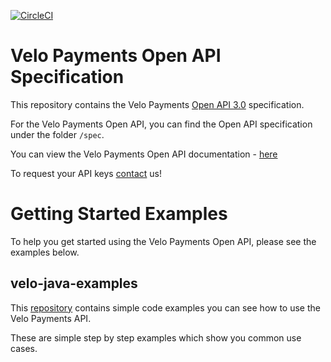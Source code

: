 [![CircleCI](https://circleci.com/gh/velopaymentsapi/VeloOpenApi.svg?style=svg)](https://circleci.com/gh/velopaymentsapi/VeloOpenApi)

# Velo Payments Open API Specification

This repository contains the Velo Payments [Open API 3.0](https://github.com/OAI/OpenAPI-Specification/blob/master/versions/3.0.0.md) specification.

For the Velo Payments Open API, you can find the Open API specification under the folder `/spec`.

You can view the Velo Payments Open API documentation - [here](https://velopaymentsapi.github.io/VeloOpenApi/)

To request your API keys [contact](mailto:info@velopayments.com) us!

# Getting Started Examples

To help you get started using the Velo Payments Open API, please see the examples below.

## velo-java-examples

This [repository](https://github.com/velopaymentsapi/velo-java-examples) contains simple code examples you can see how to use the Velo Payments API. 

These are simple step by step examples which show you common use cases.
